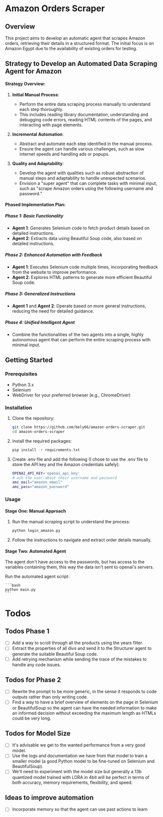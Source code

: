 # Amazon Orders Scraper

## Overview

This project aims to develop an automatic agent that scrapes Amazon orders, retrieving their details in a structured format. The initial focus is on Amazon Egypt due to the availability of existing orders for testing.

## Strategy to Develop an Automated Data Scraping Agent for Amazon

#### Strategy Overview:
1. **Initial Manual Process**:
   - Perform the entire data scraping process manually to understand each step thoroughly.
   - This includes reading library documentation, understanding and debugging code errors, reading HTML contents of the pages, and interacting with page elements.

2. **Incremental Automation**:
   - Abstract and automate each step identified in the manual process.
   - Ensure the agent can handle various challenges, such as slow internet speeds and handling ads or popups.

3. **Quality and Adaptability**:
   - Develop the agent with qualities such as robust abstraction of manual steps and adaptability to handle unexpected scenarios.
   - Envision a "super agent" that can complete tasks with minimal input, such as "scrape Amazon orders using the following username and password."

#### Phased Implementation Plan:

##### Phase 1: Basic Functionality
- **Agent 1**: Generates Selenium code to fetch product details based on detailed instructions.
- **Agent 2**: Extracts data using Beautiful Soup code, also based on detailed instructions.

##### Phase 2: Enhanced Automation with Feedback
- **Agent 1**: Executes Selenium code multiple times, incorporating feedback from the website to improve performance.
- **Agent 2**: Explores HTML patterns to generate more efficient Beautiful Soup code.

##### Phase 3: Generalized Instructions
- **Agent 1** and **Agent 2**: Operate based on more general instructions, reducing the need for detailed guidance.

##### Phase 4: Unified Intelligent Agent
- Combine the functionalities of the two agents into a single, highly autonomous agent that can perform the entire scraping process with minimal input.


## Getting Started

### Prerequisites

- Python 3.x
- Selenium
- WebDriver for your preferred browser (e.g., ChromeDriver)

### Installation

1. Clone the repository:
    ```bash
    git clone https://github.com/bely66/amazon-orders-scraper.git
    cd amazon-orders-scraper
    ```

2. Install the required packages:
    ```bash
    pip install -r requirements.txt
    ```
3. Create .env file and add the following (I chose to use the .env file to store the API key and the Amazon credentials safely):
    ```bash
    OPENAI_API_KEY='openai_api_key'
    # ask the user about their username and password
    amz_mail="amazon_email"
    amz_pass="amazon_password"
    ```


### Usage

#### Stage One: Manual Approach

1. Run the manual scraping script to understand the process:
    ```bash
    python login_amazon.py
    ```

2. Follow the instructions to navigate and extract order details manually.

#### Stage Two: Automated Agent

The agent don't have access to the passwords, but has access to the variables containing them, this way the data isn't sent to openai's servers.

Run the automated agent script:

    ```bash
    python main.py
    ```

# Todos

## Todos Phase 1

- [ ] Add a way to scroll through all the products using the years filter.
- [ ] Extract the properties of all divs and send it to the Structurer agent to generate the suitable Beautiful Soup code.
- [ ] Add retrying mechanism while sending the trace of the mistakes to handle any code issues.

## Todos for Phase 2

- [ ] Rewrite the prompt to be more generic, in the sense it responds to code outputs rather than only writing code.
- [ ] Find a way to have a brief overview of elements on the page in Selenium or BeautifulSoup so the agent can have the needed information to make an informed decision without exceeding the maximum length as HTMLs could be very long.

## Todos for Model Size

- [ ] It's advisable we get to the wanted performance from a very good model.
- [ ] Use the logs and documentation we have from that model to train a smaller model (a good Python model to be fine-tuned on Selenium and BeautifulSoup).
- [ ] We'll need to experiment with the model size but generally a 13b quantized model trained with LORA in 4bit will be perfect in terms of both accuracy, memory requirements, flexibility, and speed.

## Ideas to improve automation
- [ ] Incorporate memory so that the agent can use past actions to learn



